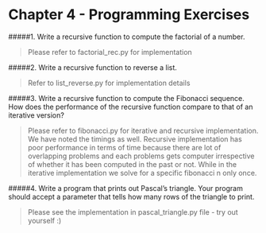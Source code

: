 Chapter 4 - Programming Exercises
===================================

#####1. Write a recursive function to compute the factorial of a number.
> Please refer to factorial_rec.py for implementation

#####2. Write a recursive function to reverse a list.
> Refer to list_reverse.py for implementation details

#####3. Write a recursive function to compute the Fibonacci sequence. How does the performance of the recursive function compare to that of an iterative version?
> Please refer to fibonacci.py for iterative and recursive implementation. We have noted the timings as well. Recursive implementation has poor performance in terms of time because there are lot of overlapping problems and each problems gets computer irrespective of whether it has been computed in the past or not. While in the iterative implementation we solve for a specific fibonacci n only once.

#####4. Write a program that prints out Pascal’s triangle. Your program should accept a parameter that tells how many rows of the triangle to print.
> Please see the implementation in pascal_triangle.py file - try out yourself :)
